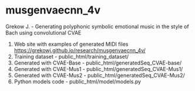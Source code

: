 # musgenvaecnn_4v
Grekow J. - Generating polyphonic symbolic emotional music in the style of Bach using convolutional CVAE

1. Web site with examples of generated MIDI files https://grekowj.github.io/research/musgenvaecnn_4v/
2. Training dataset - public_html/training_dataset/
3. Generated with CVAE-Base - public_html/generatedSeq_CVAE-base/
4. Generated with CVAE-Mus1 - public_html/generatedSeq_CVAE-Mus1/
5. Generated with CVAE-Mus2 - public_html/generatedSeq_CVAE-Mus2/
6. Python models code - public_html/model/models.py

